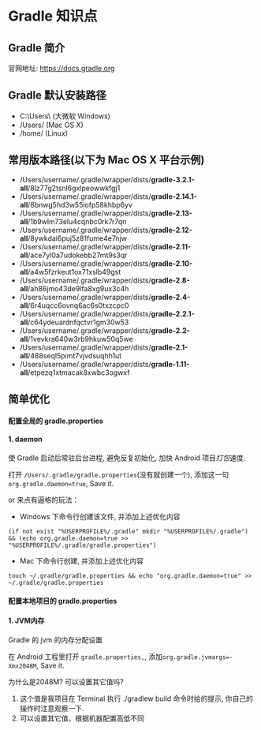 # Gradle 知识点

## Gradle 简介

官网地址: https://docs.gradle.org

## Gradle 默认安装路径
* C:\Users\\<username> (大微软 Windows)
* /Users/<username> (Mac OS X)
* /home/<username> (Linux)

## 常用版本路径(以下为 Mac OS X 平台示例)
* /Users/username/.gradle/wrapper/dists/**gradle-3.2.1-all**/8lz77g2tsnl6gxlpeowwkfgj1
* /Users/username/.gradle/wrapper/dists/**gradle-2.14.1-all**/8bnwg5hd3w55iofp58khbp6yv
* /Users/username/.gradle/wrapper/dists/**gradle-2.13-all**/1b9wlm73elu4cqnbc0rk7r7qn
* /Users/username/.gradle/wrapper/dists/**gradle-2.12-all**/8ywkdai6puj5z81fume4e7njw
* /Users/username/.gradle/wrapper/dists/**gradle-2.11-all**/ace7yl0a7udokebb27mt9s3qr
* /Users/username/.gradle/wrapper/dists/**gradle-2.10-all**/a4w5fzrkeut1ox71xslb49gst
* /Users/username/.gradle/wrapper/dists/**gradle-2.8-all**/ah86jmo43de9lfa8xg9ux3c4h
* /Users/username/.gradle/wrapper/dists/**gradle-2.4-all**/6r4uqcc6ovnq6ac6s0txzcpc0
* /Users/username/.gradle/wrapper/dists/**gradle-2.2.1-all**/c64ydeuardnfqctvr1gm30w53
* /Users/username/.gradle/wrapper/dists/**gradle-2.2-all**/1vevkra640w3rb9hkuw50q5we
* /Users/username/.gradle/wrapper/dists/**gradle-2.1-all**/488seql5pimt7vjvdsuqhh1ut
* /Users/username/.gradle/wrapper/dists/**gradle-1.11-all**/etpezq1xtmacak8xwbc3ogwxf

## 简单优化
#### 配置全局的 gradle.properties
#### 1. daemon

使 Gradle 启动后常驻后台进程, 避免反复初始化, 加快 Android 项目*打包*速度.

打开 `/Users/.gradle/gradle.properties`(没有就创建一个), 添加这一句`org.gradle.daemon=true`, Save it.

or 来点有逼格的玩法：

* Windows 下命令行创建该文件, 并添加上述优化内容
<pre><code>(if not exist "%USERPROFILE%/.gradle" mkdir "%USERPROFILE%/.gradle") && (echo org.gradle.daemon=true >> "%USERPROFILE%/.gradle/gradle.properties")</code></pre>

* Mac 下命令行创建, 并添加上述优化内容
<pre><code>touch ~/.gradle/gradle.properties && echo "org.gradle.daemon=true" >> ~/.gradle/gradle.properties</code></pre>

#### 配置本地项目的 gradle.properties
#### 1. JVM内存

Gradle 的 jvm 的内存分配设置

在 Android 工程里打开 `gradle.properties,`, 添加`org.gradle.jvmargs=-Xmx2048M`, Save it.

为什么是2048M? 可以设置其它值吗?

1. 这个值是我项目在 Terminal 执行 ./gradlew build 命令时给的提示, 你自己的操作时注意观察一下.
2. 可以设置其它值，根据机器配置高低不同



